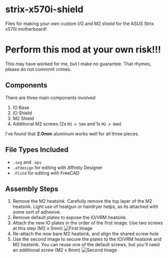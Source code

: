 # strix-x570i-shield
 
Files for making your own custom I/O and M2 shield for the ASUS Strix x570i motherboard!

# Perform this mod at your own risk!!!
This may have worked for me, but I make no guarantee. That rhymes, please do not commmit crimes. 

## Components
There are three main components involved
1. IO Base
2. IO Shield
3. M2 Shield
4. Additional M2 screws (2x `M2 x 5mm` and 1x `M2 x 8mm`)

I've found that **2.0mm** aluminum works well for all three pieces.

## File Types Included
- `.svg` and `.eps`
- `.afdesign` for editing with Affinity Designer
- `.FCstd` for editing with FreeCAD

## Assembly Steps
1. Remove the M2 heatsink. Carefully remove the top layer of the M2 heatsink. Light use of heatgun or hairdryer helps, as its attached with some sort of adhesive.
2. Remove default plates to expose the IO/VRM heatsink.
3. Attach the new IO plates in the order of the first image. Use two screws at this step (M2 x 5mm)
![First Image](images/parts-1.png)
4. Re-attach the now bare M2 heatsink, and align the shared screw hole
5. Use the second image to secure the plates to the IO/VRM heatsink and M2 heatsink. You can reuse one of the default screws, but you'll need an additional screw (M2 x 8mm)
![Second Image](images/parts-2.png)
